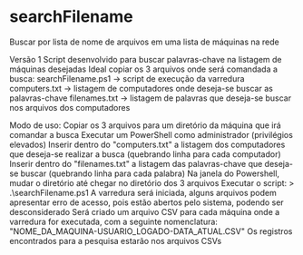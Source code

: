 # searchFilename
Buscar por lista de nome de arquivos em uma lista de máquinas na rede

Versão 1
Script desenvolvido para buscar palavras-chave na listagem de máquinas desejadas
Ideal copiar os 3 arquivos onde será comandada a busca:
searchFilename.ps1 -> script de execução da varredura
computers.txt -> listagem de computadores onde deseja-se buscar as palavras-chave
filenames.txt -> listagem de palavras que deseja-se buscar nos arquivos dos computadores

Modo de uso:
Copiar os 3 arquivos para um diretório da máquina que irá comandar a busca
Executar um PowerShell como administrador (privilégios elevados)
Inserir dentro do "computers.txt" a listagem dos computadores que deseja-se realizar a busca (quebrando linha para cada computador)
Inserir dentro do "filenames.txt" a listagem das palavras-chave que deseja-se buscar (quebrando linha para cada palabra)
Na janela do Powershell, mudar o diretório até chegar no diretório dos 3 arquivos
Executar o script: > .\searchFilename.ps1
A varredura será iniciada, alguns arquivos podem apresentar erro de acesso, pois estão abertos pelo sistema, podendo ser desconsiderado
Será criado um arquivo CSV para cada máquina onde a varredura for executada, com a seguinte nomenclatura: "NOME_DA_MAQUINA-USUARIO_LOGADO-DATA_ATUAL.CSV"
Os registros encontrados para a pesquisa estarão nos arquivos CSVs
